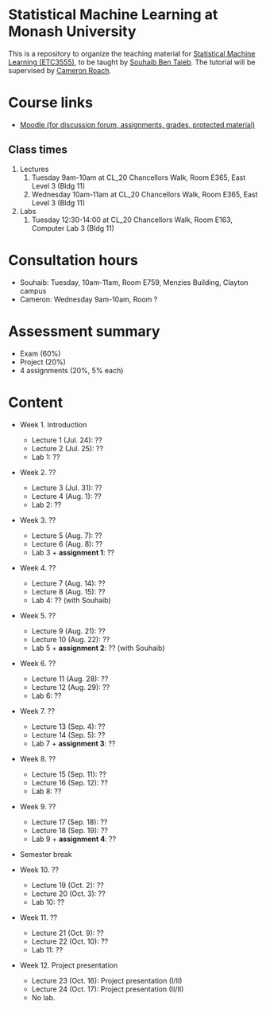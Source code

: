 # Statistical Machine Learning at Monash University
This is a repository to organize the teaching material for [Statistical Machine Learning (ETC3555)](http://www.monash.edu/pubs/2018handbooks/units/ETC3555.html), to be taught by [Souhaib Ben Taieb](http://www.souhaib-bentaieb.com). The tutorial will be supervised by [Cameron Roach](https://www.linkedin.com/in/cameron-roach-00873b69/).

# Course links

- [Moodle (for discussion forum, assignments, grades, protected material)](https://moodle.vle.monash.edu/course/view.php?id=45443)

## Class times
1. Lectures
	1. Tuesday 9am-10am at CL_20 Chancellors Walk, Room E365, East Level 3 (Bldg 11)
	2. Wednesday 10am-11am at CL_20 Chancellors Walk, Room E365, East Level 3 (Bldg 11)
2. Labs
	1. Tuesday 12:30-14:00 at CL_20 Chancellors Walk, Room E163, Computer Lab 3 (Bldg 11)

	
# Consultation hours

- Souhaib: Tuesday, 10am-11am, Room E759, Menzies Building, Clayton campus
- Cameron: Wednesday 9am-10am, Room ?

# Assessment summary

- Exam (60%)
- Project (20%)
- 4 assignments (20%, 5% each)


# Content

- Week 1. Introduction 
	- Lecture 1 (Jul. 24): ?? 
	- Lecture 2 (Jul. 25): ??
	- Lab 1: ?? 
	
- Week 2. ??
	- Lecture 3 (Jul. 31): ??
	- Lecture 4 (Aug. 1): ??
	- Lab 2: ??


- Week 3. ??
	- Lecture 5 (Aug. 7): ??
	- Lecture 6 (Aug. 8): ??
	- Lab 3 + **assignment 1**: ??
	
- Week 4. ??
	- Lecture 7 (Aug. 14): ??
	- Lecture 8 (Aug. 15): ??
	- Lab 4: ?? (with Souhaib)

	
- Week 5. ??
	- Lecture 9 (Aug. 21): ??
	- Lecture 10 (Aug. 22): ??		
	- Lab 5 + **assignment 2**: ?? (with Souhaib)	
		
- Week 6. ??
	- Lecture 11 (Aug. 28): ??
	- Lecture 12 (Aug. 29): ??
	- Lab 6: ??

	
- Week 7. ??
	- Lecture 13 (Sep. 4): ??
	- Lecture 14 (Sep. 5):  ??
	- Lab 7 + **assignment 3**: ??

	
- Week 8. ??
	- Lecture 15 (Sep. 11): ??
	- Lecture 16 (Sep. 12): ?? 
	- Lab 8: ??
	
	
- Week 9. ??
	- Lecture 17 (Sep. 18): ??
	- Lecture 18 (Sep. 19): ?? 
	- Lab 9 + **assignment 4**: ??


- Semester break

- Week 10.   ??
	- Lecture 19 (Oct. 2): ??
	- Lecture 20 (Oct. 3):  ??
	- Lab 10:   ??
	
	
- Week 11. ??
	- Lecture 21 (Oct. 9): ??
	-  Lecture 22 (Oct. 10): ??
	- Lab 11: ??
	
	
- Week 12. Project presentation
	- Lecture 23 (Oct. 16): Project presentation (I/II)
	- Lecture 24 (Oct. 17): Project presentation (II/II)
	- No lab.



	
